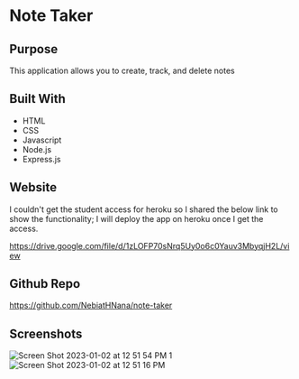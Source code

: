 # Note Taker

## Purpose
This application allows you to create, track, and delete notes

## Built With
* HTML
* CSS
* Javascript
* Node.js
* Express.js

## Website
I couldn't get the student access for heroku so I shared the below link to show the functionality; I will deploy the app on heroku once I get the access.  

https://drive.google.com/file/d/1zLOFP70sNrq5Uy0o6c0Yauv3MbyqjH2L/view

## Github Repo
https://github.com/NebiatHNana/note-taker

## Screenshots

![Screen Shot 2023-01-02 at 12 51 54 PM 1](https://user-images.githubusercontent.com/104470467/210265250-4b9c8f05-aa88-4ddd-95e8-6ad64decae0c.png)
![Screen Shot 2023-01-02 at 12 51 16 PM](https://user-images.githubusercontent.com/104470467/210265298-dc74e911-cd22-4526-83de-64a76584247f.png)

